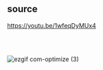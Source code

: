 ## source
https://youtu.be/1wfeqDyMUx4

<br><br>

![ezgif com-optimize (3)](https://user-images.githubusercontent.com/118879439/221153612-b3231f40-6825-4e66-aa55-d4d966c6b8ab.gif)